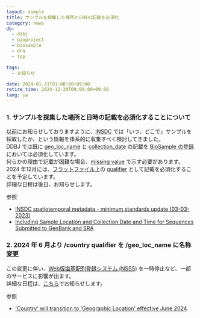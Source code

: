 ```yaml
---
layout: simple
title: サンプルを採集した場所と日時の記載を必須化
category: news
db:
  - ddbj
  - bioproject
  - biosample
  - dra
  - top

tags:
  - お知らせ

date: 2024-01-31T01:00:00+09:00
retire_time: 2024-12-30T09:00:00+09:00
lang: ja
---
```


### 1. サンプルを採集した場所と日時の記載を必須化することについて

[以前](/activities/insdc_meeting/2022.html#2022-ft )にお知らせしておりますように、[INSDC](https://www.insdc.org/ ) では「いつ、どこで」サンプルを採取したか、という情報を体系的に収集すべく検討してきました。    
DDBJ では既に [geo_loc_name](/biosample/attribute.html#geo_loc_name ) と [collection_date](/biosample/attribute.html#collection_date ) の記載を [BioSample の登録](/news/ja/2023-05-17.html )においては必須化しています。    
何らかの理由で記載が困難な場合、[missing value](https://www.insdc.org/submitting-standards/missing-value-reporting/ ) で示す必要があります。    
2024 年12月には、[フラットファイル](/ddbj/flat-file.html )上の [qualifier](/ddbj/qualifiers.html ) として記載を必須化することを予定しています。    
詳細な日程は後日、お知らせします。    


参照 
* [INSDC spatiotemporal metadata - minimum standards update (03-03-2023)](https://www.insdc.org/news/insdc-spatiotemporal-metadata-minimum-standards-update-03-03-2023/ )
* [Including Sample Location and Collection Date and Time for Sequences Submitted to GenBank and SRA](https://ncbiinsights.ncbi.nlm.nih.gov/2023/05/01/sequences-genbank-sra/ )

### 2. 2024 年 6 月より /country qualifier を /geo_loc_name に名称変更
この変更に伴い、[Web版塩基配列登録システム (NSSS)](/ddbj/web-submission.html ) を一時停止など、一部のサービスに影響が出ます。    
詳細な日程は、[こちら](/news/ja/2024-05-09.html )でお知らせします。


参照
* ['Country' will transition to 'Geographic Location' effective June 2024](https://ncbiinsights.ncbi.nlm.nih.gov/2023/12/14/update-genbank-qualifier/ )




